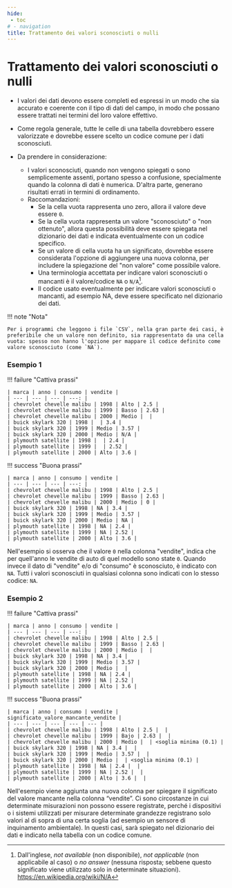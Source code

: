 ```yaml
---
hide:
 - toc
# - navigation
title: Trattamento dei valori sconosciuti o nulli
---
```


# Trattamento dei valori sconosciuti o nulli

- I valori dei dati devono essere completi ed espressi in un modo che sia accurato e coerente con il tipo di dati del campo, in modo che possano essere trattati nei termini del loro valore effettivo.

- Come regola generale, tutte le celle di una tabella dovrebbero essere valorizzate e dovrebbe essere scelto un codice comune per i dati sconosciuti.

- Da prendere in considerazione:
    - I valori sconosciuti, quando non vengono spiegati o sono semplicemente assenti, portano spesso a confusione, specialmente quando la colonna di dati è numerica. D'altra parte, generano risultati errati in termini di ordinamento.
    - Raccomandazioni:
         - Se la cella vuota rappresenta uno zero, allora il valore deve essere `0`.
         - Se la cella vuota rappresenta un valore "sconosciuto" o "non ottenuto", allora questa possibilità deve essere spiegata nel dizionario dei dati e indicata eventualmente con un codice specifico.
         - Se un valore di cella vuota ha un significato, dovrebbe essere considerata l'opzione di aggiungere una nuova colonna, per includere la spiegazione del "non valore" come possibile valore.
         - Una terminologia accettata per indicare valori sconosciuti o mancanti è il valore/codice `NA` o `N/A`[^1].
         - Il codice usato eventualmente per indicare valori sconosciuti o mancanti, ad esempio NA, deve essere specificato nel dizionario dei dati.

!!! note "Nota"

    Per i programmi che leggono i file `CSV`, nella gran parte dei casi, è preferibile che un valore non definito, sia rappresentato da una cella vuota: spesso non hanno l'opzione per mappare il codice definito come valore sconosciuto (come `NA`).

### Esempio 1

!!! failure "Cattiva prassi"

    | marca | anno | consumo | vendite |
    | --- | --- | --- | ---: |
    | chevrolet chevelle malibu | 1998 | Alto | 2.5 |
    | chevrolet chevelle malibu | 1999 | Basso | 2.63 |
    | chevrolet chevelle malibu | 2000 | Medio |  |
    | buick skylark 320 | 1998 |  | 3.4 |
    | buick skylark 320 | 1999 | Medio | 3.57 |
    | buick skylark 320 | 2000 | Medio | N/A |
    | plymouth satellite | 1998 |  | 2.4 |
    | plymouth satellite | 1999 |  | 2.52 |
    | plymouth satellite | 2000 | Alto | 3.6 |

!!! success "Buona prassi"

    | marca | anno | consumo | vendite |
    | --- | --- | --- | ---: |
    | chevrolet chevelle malibu | 1998 | Alto | 2.5 |
    | chevrolet chevelle malibu | 1999 | Basso | 2.63 |
    | chevrolet chevelle malibu | 2000 | Medio | 0 |
    | buick skylark 320 | 1998 | NA | 3.4 |
    | buick skylark 320 | 1999 | Medio | 3.57 |
    | buick skylark 320 | 2000 | Medio | NA |
    | plymouth satellite | 1998 | NA | 2.4 |
    | plymouth satellite | 1999 | NA | 2.52 |
    | plymouth satellite | 2000 | Alto | 3.6 |

Nell'esempio si osserva che il valore `0` nella colonna "vendite", indica che per quell'anno le vendite di auto di quel modello sono state `0`. Quando invece il dato di "vendite" e/o di "consumo" è sconosciuto, è indicato con `NA`. Tutti i valori sconosciuti in qualsiasi colonna sono indicati con lo stesso codice: `NA`.

### Esempio 2

!!! failure "Cattiva prassi"

    | marca | anno | consumo | vendite |
    | --- | --- | --- | ---: |
    | chevrolet chevelle malibu | 1998 | Alto | 2.5 |
    | chevrolet chevelle malibu | 1999 | Basso | 2.63 |
    | chevrolet chevelle malibu | 2000 | Medio |  |
    | buick skylark 320 | 1998 | NA | 3.4 |
    | buick skylark 320 | 1999 | Medio | 3.57 |
    | buick skylark 320 | 2000 | Medio |  |
    | plymouth satellite | 1998 | NA | 2.4 |
    | plymouth satellite | 1999 | NA | 2.52 |
    | plymouth satellite | 2000 | Alto | 3.6 |

!!! success "Buona prassi"

    | marca | anno | consumo | vendite | significato_valore_mancante_vendite |
    | --- | --- | --- | --- | --- |
    | chevrolet chevelle malibu | 1998 | Alto | 2.5 |  |
    | chevrolet chevelle malibu | 1999 | Bajo | 2.63 |  |
    | chevrolet chevelle malibu | 2000 | Medio |  | <soglia minima (0.1) |
    | buick skylark 320 | 1998 | NA | 3.4 |  |
    | buick skylark 320 | 1999 | Medio | 3.57 |  |
    | buick skylark 320 | 2000 | Medio |  | <soglia minima (0.1) |
    | plymouth satellite | 1998 | NA | 2.4 |  |
    | plymouth satellite | 1999 | NA | 2.52 |  |
    | plymouth satellite | 2000 | Alto | 3.6 |  |


Nell'esempio viene aggiunta una nuova colonna per spiegare il significato del valore mancante nella colonna “vendite”.
Ci sono circostanze in cui determinate misurazioni non possono essere registrate, perché i dispositivi o i sistemi utilizzati per misurare determinate grandezze registrano solo valori al di sopra di una certa soglia (ad esempio un sensore di inquinamento ambientale). In questi casi, sarà spiegato nel dizionario dei dati e indicato nella tabella con un codice comune.


[^1]: Dall'inglese, *not available* (non disponibile), *not applicable* (non applicabile al caso) o *no answer* (nessuna risposta; sebbene questo significato viene utilizzato solo in determinate situazioni). <https://en.wikipedia.org/wiki/N/A>